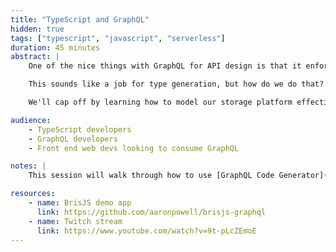 ```yaml
---
title: "TypeScript and GraphQL"
hidden: true
tags: ["typescript", "javascript", "serverless"]
duration: 45 minutes
abstract: |
    One of the nice things with GraphQL for API design is that it enforces type-safety in the schema that we define. But alas, these types are embedded as part of our schema and that type safety is lost for our resolvers, resolver variables, consuming clients and so on, requiring us to recreate the type system. It'd be so much easier if we could leverage our schema type system in our application.

    This sounds like a job for type generation, but how do we do that? We'll take a look at a tool that can generate you TypeScript type definitions, then implement our backend using them before looking at how they can plug into the front end with React (or Angular or Vue or Svelte or whatever is the framework of the month!).

    We'll cap off by learning how to model our storage platform effectively, using a separate type system for storage and combine them with the GraphQL schema types, producing a rich, strongly types, end-to-end development model.

audience:
    - TypeScript developers
    - GraphQL developers
    - Front end web devs looking to consume GraphQL

notes: |
    This session will walk through how to use [GraphQL Code Generator](https://graphql-code-generator.com/), and how I've implemented it on a number of projects.

resources:
    - name: BrisJS demo app
      link: https://github.com/aaronpowell/brisjs-graphql
    - name: Twitch stream
      link: https://www.youtube.com/watch?v=9t-pLcZEmoE
---
```

